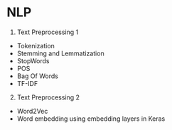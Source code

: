 # NLP

1. Text Preprocessing 1
- Tokenization
- Stemming and Lemmatization
- StopWords
- POS
- Bag Of Words
- TF-IDF

2. Text Preprocessing 2
- Word2Vec
- Word embedding using embedding layers in Keras 
